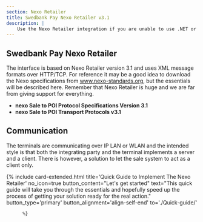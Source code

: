 ```yaml
---
section: Nexo Retailer
title: Swedbank Pay Nexo Retailer v3.1
description: |
    Use the Nexo Retailer integration if you are unable to use .NET or Java SDK. This interface requires a greater effort for both users and Swedbank Pay.
---
```


## Swedbank Pay Nexo Retailer

The interface is based on Nexo Retailer version 3.1 and uses XML message formats over HTTP/TCP.
For reference it may be a good idea to download the Nexo specifications from www.nexo-standards.org, but the essentials will be described here.
Remember that Nexo Retailer is huge and we are far from giving support for everything.

*   **nexo Sale to POI Protocol Specifications Version 3.1**
*   **nexo Sale to POI Transport Protocols v3.1**

## Communication

The terminals are communicating over IP LAN or WLAN and the intended style is
that both the integrating party and the terminal implements a server and a client.
There is however, a solution to let the sale system to act as a client only.

{% include card-extended.html
          title='Quick Guide to Implement The Nexo Retailer'
          no_icon=true
          button_content="Let's get started"
          text="This quick guide will take you through the essentials and hopefully speed up the process of getting your solution ready for the real action."
          button_type='primary'
          button_alignment='align-self-end'
          to='./Quick-guide/'

          %}
